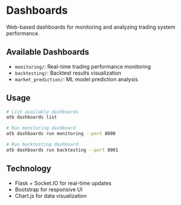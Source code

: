 # Dashboards

Web-based dashboards for monitoring and analyzing trading system performance.

## Available Dashboards

- `monitoring/`: Real-time trading performance monitoring
- `backtesting/`: Backtest results visualization
- `market_prediction/`: ML model prediction analysis

## Usage

```bash
# List available dashboards
atb dashboards list

# Run monitoring dashboard
atb dashboards run monitoring --port 8000

# Run backtesting dashboard  
atb dashboards run backtesting --port 8001
```

## Technology

- Flask + Socket.IO for real-time updates
- Bootstrap for responsive UI
- Chart.js for data visualization